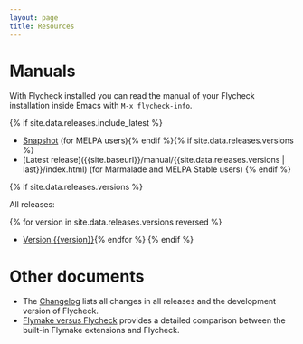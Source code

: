 ```yaml
---
layout: page
title: Resources
---
```


Manuals
=======

With Flycheck installed you can read the manual of your Flycheck installation
inside Emacs with `M-x flycheck-info`.

{% if site.data.releases.include_latest %}
- [Snapshot]({{site.baseurl}}/manual/latest/index.html) (for MELPA users){% endif %}{% if site.data.releases.versions %}
- [Latest release]({{site.baseurl}}/manual/{{site.data.releases.versions | last}}/index.html) (for
Marmalade and MELPA Stable users)
{% endif %}

{% if site.data.releases.versions %}

All releases:

{% for version in site.data.releases.versions reversed %}
- [Version {{version}}]({{site.baseurl}}/manual/{{version}}/index.html){% endfor %}
{% endif %}

Other documents
===============

- The [Changelog]({{site.baseurl}}/changes.html) lists all changes in all
  releases and the development version of Flycheck.
- [Flymake versus Flycheck]({{site.baseurl}}/flycheck-versus-flymake.html)
  provides a detailed comparison between the built-in Flymake extensions and
  Flycheck.
